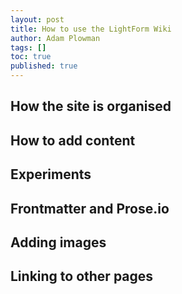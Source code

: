```yaml
---
layout: post
title: How to use the LightForm Wiki
author: Adam Plowman
tags: []
toc: true
published: true
---
```

## How the site is organised

## How to add content

## Experiments

## Frontmatter and Prose.io

## Adding images

## Linking to other pages
